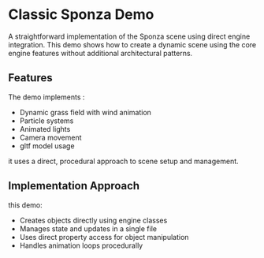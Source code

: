 # Classic Sponza Demo

A straightforward implementation of the Sponza scene using direct engine integration. This demo shows how to create a dynamic scene using the core engine features without additional architectural patterns.

## Features

The demo implements :
- Dynamic grass field with wind animation
- Particle systems
- Animated lights
- Camera movement
- gltf model usage

it uses a direct, procedural approach to scene setup and management.

## Implementation Approach

this demo:
- Creates objects directly using engine classes
- Manages state and updates in a single file
- Uses direct property access for object manipulation
- Handles animation loops procedurally